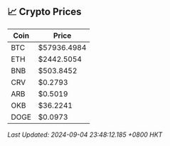 ## 📈 Crypto Prices

| Coin | Price |
| ---- | ----- |
| BTC | $57936.4984 |
| ETH | $2442.5054 |
| BNB | $503.8452 |
| CRV | $0.2793 |
| ARB | $0.5019 |
| OKB | $36.2241 |
| DOGE | $0.0973 |

_Last Updated: 2024-09-04 23:48:12.185 +0800 HKT_